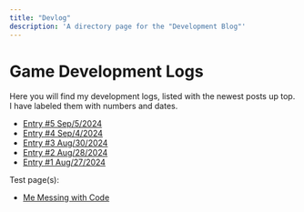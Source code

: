 ```yaml
---
title: "Devlog"
description: 'A directory page for the "Development Blog"'
---
```


# Game Development Logs

Here you will find my development logs, listed with the newest posts up top. I have labeled them with numbers and dates.

<ul>
<li><a href="/devlog/sep-5-2024">Entry #5 Sep/5/2024 </a></li>
<li><a href="/devlog/sep-4-2024">Entry #4 Sep/4/2024 </a></li>
<li><a href="/devlog/aug-30-2024">Entry #3 Aug/30/2024 </a></li>
<li><a href="/devlog/aug-28-2024">Entry #2 Aug/28/2024 </a></li>
<li><a href="/devlog/aug-27-2024">Entry #1 Aug/27/2024 </a></li>
</ul>

Test page(s):

<ul><li><a href="/devlog/coding-experiment">Me Messing with Code</a></li></ul>
